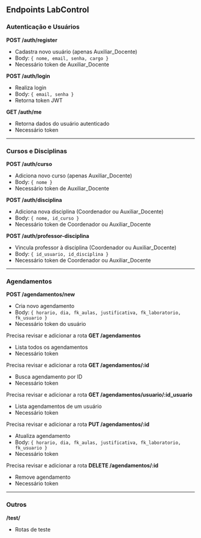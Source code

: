 ## Endpoints LabControl

### Autenticação e Usuários

**POST /auth/register**
- Cadastra novo usuário (apenas Auxiliar_Docente)
- Body: `{ nome, email, senha, cargo }`
- Necessário token de Auxiliar_Docente

**POST /auth/login**
- Realiza login
- Body: `{ email, senha }`
- Retorna token JWT

**GET /auth/me**
- Retorna dados do usuário autenticado
- Necessário token

---

### Cursos e Disciplinas

**POST /auth/curso**
- Adiciona novo curso (apenas Auxiliar_Docente)
- Body: `{ nome }`
- Necessário token de Auxiliar_Docente

**POST /auth/disciplina**
- Adiciona nova disciplina (Coordenador ou Auxiliar_Docente)
- Body: `{ nome, id_curso }`
- Necessário token de Coordenador ou Auxiliar_Docente

**POST /auth/professor-disciplina**
- Vincula professor à disciplina (Coordenador ou Auxiliar_Docente)
- Body: `{ id_usuario, id_disciplina }`
- Necessário token de Coordenador ou Auxiliar_Docente

---

### Agendamentos

**POST /agendamentos/new**
- Cria novo agendamento
- Body: `{ horario, dia, fk_aulas, justificativa, fk_laboratorio, fk_usuario }`
- Necessário token do usuário

Precisa revisar e adicionar a rota
**GET /agendamentos**
- Lista todos os agendamentos
- Necessário token

Precisa revisar e adicionar a rota
**GET /agendamentos/:id**
- Busca agendamento por ID
- Necessário token

Precisa revisar e adicionar a rota
**GET /agendamentos/usuario/:id_usuario**
- Lista agendamentos de um usuário
- Necessário token

Precisa revisar e adicionar a rota
**PUT /agendamentos/:id**
- Atualiza agendamento
- Body: `{ horario, dia, fk_aulas, justificativa, fk_laboratorio, fk_usuario }`
- Necessário token

Precisa revisar e adicionar a rota
**DELETE /agendamentos/:id**
- Remove agendamento
- Necessário token

---

### Outros

**/test/**
- Rotas de teste